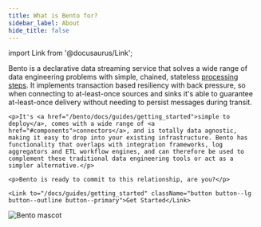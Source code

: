 ```yaml
---
title: What is Bento for?
sidebar_label: About
hide_title: false
---
```


import Link from '@docusaurus/Link';

<div style={{display: 'flex', alignItems: 'flex-start'}}>
  <div style={{flex: 1, paddingRight: '3rem'}}>
    <p>Bento is a declarative data streaming service that solves a wide range of data engineering problems with simple, chained, stateless <a href="/bento/docs/components/processors/about">processing steps</a>. It implements transaction based resiliency with back pressure, so when connecting to at-least-once sources and sinks it's able to guarantee at-least-once delivery without needing to persist messages during transit.</p>
    
    <p>It's <a href="/bento/docs/guides/getting_started">simple to deploy</a>, comes with a wide range of <a href="#components">connectors</a>, and is totally data agnostic, making it easy to drop into your existing infrastructure. Bento has functionality that overlaps with integration frameworks, log aggregators and ETL workflow engines, and can therefore be used to complement these traditional data engineering tools or act as a simpler alternative.</p>
    
    <p>Bento is ready to commit to this relationship, are you?</p>
    
    <Link to="/docs/guides/getting_started" className="button button--lg button--outline button--primary">Get Started</Link>
  </div>
  <img src="/bento/img/geoff.svg" alt="Bento mascot" style={{width: '250px', marginTop: '-30px'}} />
</div>

<style dangerouslySetInnerHTML={{__html: `
  .markdown h2 {
    font-size: 1.5rem !important;
  }
  
  .markdown h3 {
    font-size: 1.2rem !important;
  }
`}} />

## Components

import ComponentsByCategory from '@theme/ComponentsByCategory';

### Inputs

<ComponentsByCategory type="inputs"></ComponentsByCategory>

---

### Processors

<ComponentsByCategory type="processors"></ComponentsByCategory>

---

### Outputs

<ComponentsByCategory type="outputs"></ComponentsByCategory>

[guides]: /cookbooks
[docs.guides.getting_started]: /docs/guides/getting_started
[docs.processors]: /docs/components/processors/about
